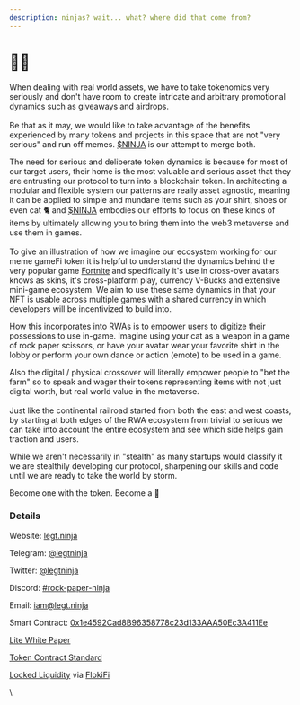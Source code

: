 ```yaml
---
description: ninjas? wait... what? where did that come from?
---
```


# 🥷🏻

When dealing with real world assets, we have to take tokenomics very seriously and don't have room to create intricate and arbitrary promotional dynamics such as giveaways and airdrops.\
\
Be that as it may, we would like to take advantage of the benefits experienced by many tokens and projects in this space that are not "very serious" and run off memes.  [$NINJA](https://www.legt.ninja/) is our attempt to merge both.

The need for serious and deliberate token dynamics is because for most of our target users, their home is the most valuable and serious asset that they are entrusting our protocol to turn into a blockchain token.  In architecting a modular and flexible system our patterns are really asset agnostic, meaning it can be applied to simple and mundane items such as your shirt, shoes or even cat :cat2: and [$NINJA](https://www.legt.ninja/) embodies our efforts to focus on these kinds of items by ultimately allowing you to bring them into the web3 metaverse and use them in games.\
\
To give an illustration of how we imagine our ecosystem working for our meme gameFi token it is helpful to understand the dynamics behind the very popular game [Fortnite](https://lewispearce.medium.com/the-effect-of-fortnite-on-the-gaming-industry-6174b7b803b9) and specifically it's use in cross-over avatars knows as skins, it's cross-platform play, currency V-Bucks and extensive mini-game ecosystem.  We aim to use these same dynamics in that your NFT is usable across multiple games with a shared currency in which developers will be incentivized to build into.&#x20;

How this incorporates into RWAs is to empower users to digitize their possessions to use in-game.  Imagine using your cat as a weapon in a game of rock paper scissors, or have your avatar wear your favorite shirt in the lobby or perform your own dance or action (emote) to be used in a game.

Also the digital / physical crossover will literally empower people to "bet the farm" so to speak and wager their tokens representing items with not just digital worth, but real world value in the metaverse.\
\
Just like the continental railroad started from both the east and west coasts, by starting at both edges of the RWA ecosystem from trivial to serious we can take into account the entire ecosystem and see which side helps gain traction and users.

While we aren't necessarily in "stealth" as many startups would classify it we are stealthily developing our protocol, sharpening our skills and code until we are ready to take the world by storm. &#x20;

Become one with the token.  Become a :ninja:

### Details

Website: [legt.ninja](http://legt.ninja)

Telegram: [@legtninja](https://t.me/legtninja)

Twitter: [@legtninja](https://x.com/legtninja)

Discord: [#rock-paper-ninja](https://discord.gg/RMwbf5X3VG)

Email: [iam@legt.ninja](mailto:iam@legt.ninja)

Smart Contract: [0x1e4592Cad8B96358778c23d133AAA50Ec3A411Ee](https://basescan.org/address/0x1e4592Cad8B96358778c23d133AAA50Ec3A411Ee)

[Lite White Paper](https://docs.google.com/document/d/1FmeBZIEHv7p6ok0uw0EpF\_wdT8uc43QbVP5HVHc\_of4/edit)

[Token Contract Standard](https://github.com/roberts/standard)

[Locked Liquidity](https://basescan.org/address/0x90694c42B7A237c669465534f885237A1e9036C4) via [FlokiFi](https://locker.flokifi.com/)

\


